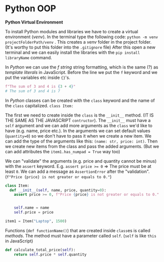 <h1>Python OOP</h1>

**Python Virtual Environment**

To install Python modules and libraries we have to create a virtual environment (*venv*). In the terminal type the following code: `python -m venv projectFolderPath/venv` . This creates a *venv* folder in the project folder. (It's worthy to put this folder into the `.gitignore` file) After this open a new terminal and we can easily install the libraries with the `pip install libraryName` command.

In *Python* we can use the *f string* string formatting, which is the same (?) as *template literals* in JavaScript. Before the line we put the `f` keyword and we put the variables etc inside `{}`'s.
```py
f"The sum of 3 and 4 is {3 + 4}"
# The sum of 3 and 4 is 7
```

In *Python* classes can be created with the `class` keyword and the name of the `class` capitalized.
`class Item:`

The first we need to create inside the `class` is the `__init__` method. (IT IS THE SAME AS THE JAVASCRIPT `contructor`). The `__init__` must have a `self` argument and we can add more arguments as the `class` we'd like to have (e.g. name, price etc.). In the arguments we can set default values (`quantity=0`) so we don't have to pass it when we create a new item. We can add the type of the arguments like this: `(name: str, price: int)`. Then we create new items from the class and pass the added arguments. (But we can add attributes the `item1.has_numpad = True` way too)

We can "validate" the arguments (e.g. price and quantity cannot be minus) with the `assert` keyword. 
E.g. `assert price >= 0` => The price must be at least `0`. We can add a message as `AssertionError` after the "validation". (`f"Price {price} is not greater or equals to 0."`)
```py
class Item:
  def __init__(self, name, price, quantity=0):
    assert price >= 0, f"Price {price} is not greater or equals to 0."


    self.name = name
    self.price = price

item1 = Item("Laptop", 1500)
```

Functions (`def functionName()`) that are created inside `class`es is called *methods*. The method must have a parameter called `self`. (`self` is like `this` in JavaScript)
```py
def calculate_total_price(self):
    return self.price * self.quantity
```